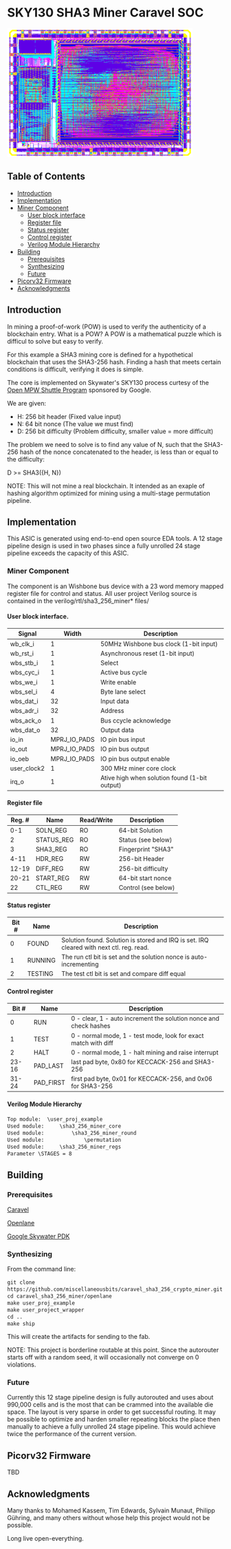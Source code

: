# SKY130 SHA3 Miner Caravel SOC

![miner](doc/sha3_256_miner.png)

## Table of Contents

* [Introduction](#introduction)
* [Implementation](#implementation)
* [Miner Component](#miner-component)
	* [User block interface](#user-block-interface)
	* [Register file](#register-file)
	* [Status register](#status-register)
	* [Control register](#control-register)
	* [Verilog Module Hierarchy](#verilog-module-hierarchy)
* [Building](#building)
	* [Prerequisites](#prerequisites)
	* [Synthesizing](#Synthesizing)
	* [Future](#future)
* [Picorv32 Firmware](#picorv32-firmware)
* [Acknowledgments](#acknowledgments)

## Introduction

In mining a proof-of-work (POW) is used to verify the authenticity of a blockchain entry.
What is a POW?
A POW is a mathematical puzzle which is difficul to solve but easy to verify.

For this example a SHA3 mining core is defined for a hypothetical blockchain that uses the
SHA3-256 hash.
Finding a hash that meets certain conditions is difficult, verifying it does
is simple.

The core is implemented on Skywater's SKY130 process curtesy of the
[Open MPW Shuttle Program] sponsored by Google.

We are given:

- H: 256 bit header (Fixed value input)
- N: 64 bit nonce (The value we must find)
- D: 256 bit difficulty (Problem difficulty, smaller value = more difficult)

The problem we need to solve is to find any value of N, such that the SHA3-256 hash of the nonce concatenated
to the header, is less than or equal to the difficulty:

D >= SHA3({H, N})

NOTE: This will not mine a real blockchain. It intended as an exaple of hashing algorithm optimized
for mining using a multi-stage permutation pipeline.

## Implementation

This ASIC is generated using end-to-end open source EDA tools. A 12 stage pipeline design is
used in two phases since a fully unrolled 24 stage pipeline exceeds the capacity of this ASIC.

### Miner Component

The component is an Wishbone bus device with a 23 word memory mapped register file for control and status. All user project Verilog source is contained in the verilog/rtl/sha3_256_miner* files/

#### User block interface.

| Signal | Width | Description |
| --- | --- | ---
| wb_clk_i | 1 |  50MHz Wishbone bus clock (1-bit input) |
| wb_rst_i | 1 |  Asynchronous reset (1-bit input) |
| wbs_stb_i | 1 |  Select |
| wbs_cyc_i | 1 |  Active bus cycle |
| wbs_we_i | 1 |  Write enable |
| wbs_sel_i | 4 |  Byte lane select |
| wbs_dat_i | 32 |  Input data |
| wbs_adr_i | 32 |  Address |
| wbs_ack_o | 1 |  Bus ccycle acknowledge |
| wbs_dat_o | 32 |  Output data |
| io_in | MPRJ_IO_PADS |  IO pin bus input |
| io_out | MPRJ_IO_PADS |  IO pin bus output |
| io_oeb | MPRJ_IO_PADS |  IO pin bus output enable |
| user_clock2 | 1 | 300 MHz miner core clock  |
| irq_o | 1 |  Ative high when solution found (1-bit output) |

#### Register file

| Reg. # | Name | Read/Write | Description|
| --- | --- | --- | --- |
| 0-1 | SOLN_REG | RO | 64-bit Solution |
| 2 | STATUS_REG | RO | Status (see below) |
| 3 | SHA3_REG | RO | Fingerprint "SHA3" |
| 4-11 | HDR_REG | RW | 256-bit Header |
| 12-19 | DIFF_REG | RW | 256-bit difficulty |
| 20-21 | START_REG | RW | 64-bit start nonce |
| 22 | CTL_REG | RW | Control (see below) |

#### Status register

| Bit # | Name | Description |
| --- | --- | --- |
| 0 | FOUND | Solution found. Solution is stored and IRQ is set. IRQ cleared with next ctl. reg. read. |
| 1 | RUNNING | The run ctl bit is set and the solution nonce is auto-incrementing |
| 2 | TESTING | The test ctl bit is set and compare diff equal |

#### Control register

| Bit # | Name | Description |
| --- | --- | --- |
| 0 | RUN | 0 - clear, 1 - auto increment the solution nonce and check hashes |
| 1 | TEST | 0 - normal mode, 1 - test mode, look for exact match with diff |
| 2 | HALT | 0 - normal mode, 1 - halt mining and raise interrupt |
| 23-16 | PAD_LAST | last pad byte, 0x80 for KECCACK-256 and SHA3-256 |
| 31-24 | PAD_FIRST | first pad byte, 0x01 for KECCACK-256, and 0x06 for SHA3-256 |

#### Verilog Module Hierarchy

```
Top module:  \user_proj_example
Used module:     \sha3_256_miner_core
Used module:         \sha3_256_miner_round
Used module:             \permutation
Used module:     \sha3_256_miner_regs
Parameter \STAGES = 8

```

## Building

### Prerequisites

[Caravel]

[Openlane]

[Google Skywater PDK]

### Synthesizing

From the command line:
```
git clone https://github.com/miscellaneousbits/caravel_sha3_256_crypto_miner.git
cd caravel_sha3_256_miner/openlane
make user_proj_example
make user_project_wrapper
cd ..
make ship
```

This will create the artifacts for sending to the fab.

NOTE: This project is borderline routable at this point. Since the autorouter starts
off with a random seed, it will occasionally not converge on 0 violations.

### Future

Currently this 12 stage pipeline design is fully autorouted and uses about 990,000 cells and is the
most that can be crammed into the available die space. The layout is very sparse in order to get
successful routing. It may be possible to optimize and harden smaller repeating blocks
the place then manually to achieve a fully unrolled 24 stage pipeline. This would achieve
twice the performance of the current version.

## Picorv32 Firmware

TBD

## Acknowledgments

Many thanks to Mohamed Kassem, Tim Edwards, Sylvain Munaut, Philipp Gühring, and many others without whose help
this project would not be possible.

Long live open-everything.

[Caravel]: https://github.com/efabless/caravel.git
[Openlane]: https://github.com/efabless/openlane.git
[Google Skywater PDK]: https://github.com/google/skywater-pdk.git
[Open MPW Shuttle Program]: https://www.efabless.com/open_shuttle_program
